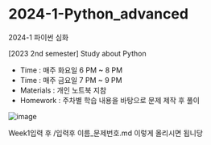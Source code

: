 # 2024-1-Python_advanced
2024-1 파이썬 심화

[2023 2nd semester] Study about Python

- Time : 매주 화요일 6 PM ~ 8 PM
- Time : 매주 금요일 7 PM ~ 9 PM
- Materials : 개인 노트북 지참
- Homework : 주차별 학습 내용을 바탕으로 문제 제작 후 풀이

![image](https://github.com/gnbhub/2024-1-Python_basic/assets/137675779/ed340563-8a34-4242-a956-690cfcb44806)

Week1입력 후 /입력후 이름_문제번호.md
이렇게 올리시면 됩니당

 
